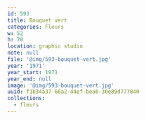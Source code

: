 ```yaml
---
id: 593
title: Bouquet vert
categories: Fleurs
w: 52
h: 70
location: graphic studio
note: null
file: '@img/593-bouquet-vert.jpg'
year: '1971'
year_start: 1971
year_end: null
image: '@img/593-bouquet-vert.jpg'
uuid: f1b34a37-66a2-44ef-bea6-30e89d777840
collections:
  - fleurs
---
```


